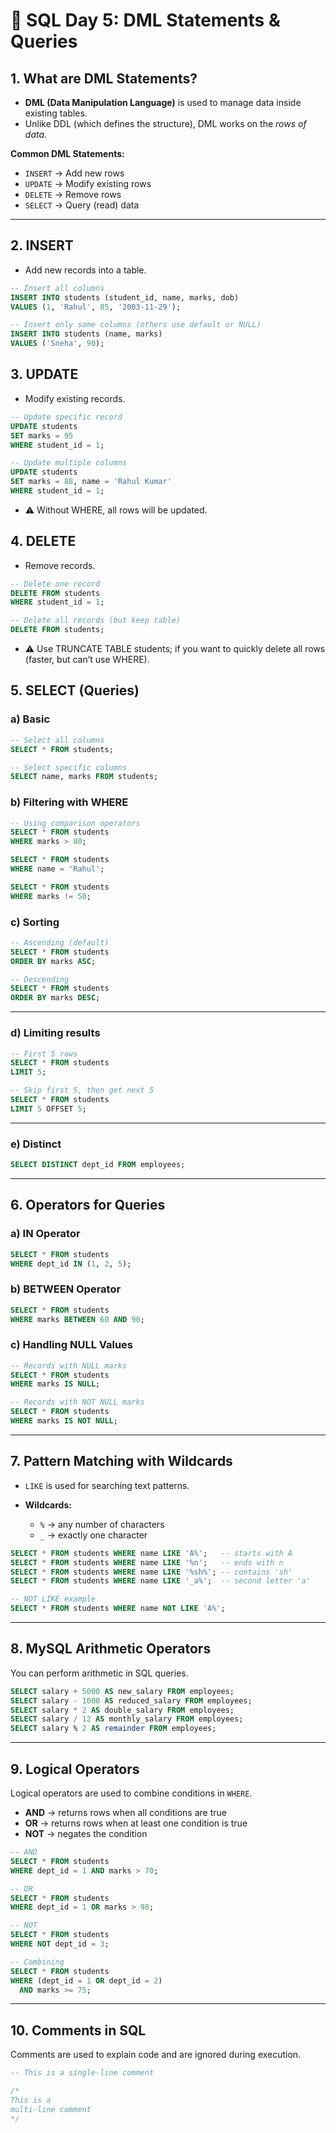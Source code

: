 # 📘 SQL Day 5: DML Statements & Queries

## 1. What are DML Statements?
- **DML (Data Manipulation Language)** is used to manage data inside existing tables.  
- Unlike DDL (which defines the structure), DML works on the *rows of data*.  

**Common DML Statements:**
- `INSERT` → Add new rows  
- `UPDATE` → Modify existing rows  
- `DELETE` → Remove rows  
- `SELECT` → Query (read) data  

---

## 2. INSERT
- Add new records into a table.

```sql
-- Insert all columns
INSERT INTO students (student_id, name, marks, dob)
VALUES (1, 'Rahul', 85, '2003-11-29');

-- Insert only some columns (others use default or NULL)
INSERT INTO students (name, marks)
VALUES ('Sneha', 90);
```
## 3. UPDATE
- Modify existing records.

```sql
-- Update specific record
UPDATE students
SET marks = 95
WHERE student_id = 1;

-- Update multiple columns
UPDATE students
SET marks = 88, name = 'Rahul Kumar'
WHERE student_id = 1;
```
- ⚠️ Without WHERE, all rows will be updated.

## 4. DELETE
- Remove records.

```sql
-- Delete one record
DELETE FROM students
WHERE student_id = 1;

-- Delete all records (but keep table)
DELETE FROM students;
```

- ⚠️ Use TRUNCATE TABLE students; if you want to quickly delete all rows (faster, but can’t use WHERE).

## 5. SELECT (Queries)

### a) Basic
```sql
-- Select all columns
SELECT * FROM students;

-- Select specific columns
SELECT name, marks FROM students;
```

### b) Filtering with WHERE

```sql
-- Using comparison operators
SELECT * FROM students
WHERE marks > 80;

SELECT * FROM students
WHERE name = 'Rahul';

SELECT * FROM students
WHERE marks != 50;
```

### c) Sorting

```sql
-- Ascending (default)
SELECT * FROM students
ORDER BY marks ASC;

-- Descending
SELECT * FROM students
ORDER BY marks DESC;
```

---

### d) Limiting results

```sql
-- First 5 rows
SELECT * FROM students
LIMIT 5;

-- Skip first 5, then get next 5
SELECT * FROM students
LIMIT 5 OFFSET 5;
```

---

### e) Distinct

```sql
SELECT DISTINCT dept_id FROM employees;
```

---

## 6. Operators for Queries

### a) IN Operator

```sql
SELECT * FROM students
WHERE dept_id IN (1, 2, 5);
```

### b) BETWEEN Operator

```sql
SELECT * FROM students
WHERE marks BETWEEN 60 AND 90;
```

### c) Handling NULL Values

```sql
-- Records with NULL marks
SELECT * FROM students
WHERE marks IS NULL;

-- Records with NOT NULL marks
SELECT * FROM students
WHERE marks IS NOT NULL;
```

---

## 7. Pattern Matching with Wildcards

* `LIKE` is used for searching text patterns.
* **Wildcards:**

  * `%` → any number of characters
  * `_` → exactly one character

```sql
SELECT * FROM students WHERE name LIKE 'A%';   -- starts with A
SELECT * FROM students WHERE name LIKE '%n';   -- ends with n
SELECT * FROM students WHERE name LIKE '%sh%'; -- contains 'sh'
SELECT * FROM students WHERE name LIKE '_a%';  -- second letter 'a'
```

```sql
-- NOT LIKE example
SELECT * FROM students WHERE name NOT LIKE 'A%';
```
---

## 8. MySQL Arithmetic Operators

You can perform arithmetic in SQL queries.

```sql
SELECT salary + 5000 AS new_salary FROM employees;
SELECT salary - 1000 AS reduced_salary FROM employees;
SELECT salary * 2 AS double_salary FROM employees;
SELECT salary / 12 AS monthly_salary FROM employees;
SELECT salary % 2 AS remainder FROM employees;
```

---

## 9. Logical Operators

Logical operators are used to combine conditions in `WHERE`.

* **AND** → returns rows when all conditions are true
* **OR** → returns rows when at least one condition is true
* **NOT** → negates the condition

```sql
-- AND
SELECT * FROM students
WHERE dept_id = 1 AND marks > 70;

-- OR
SELECT * FROM students
WHERE dept_id = 1 OR marks > 90;

-- NOT
SELECT * FROM students
WHERE NOT dept_id = 3;

-- Combining
SELECT * FROM students
WHERE (dept_id = 1 OR dept_id = 2)
  AND marks >= 75;
```

---

## 10. Comments in SQL

Comments are used to explain code and are ignored during execution.

```sql
-- This is a single-line comment

/*
This is a
multi-line comment
*/
```
